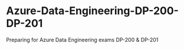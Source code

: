 # Azure-Data-Engineering-DP-200-DP-201
Preparing for Azure Data Engineering exams DP-200 &amp; DP-201 
